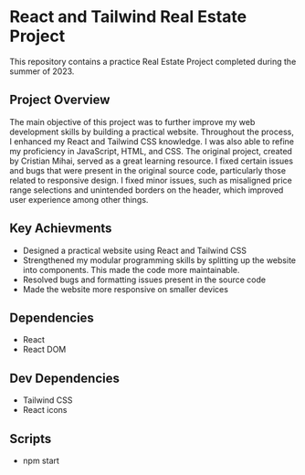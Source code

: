 # React and Tailwind Real Estate Project

This repository contains a practice Real Estate Project completed during the summer of 2023.

## Project Overview
The main objective of this project was to further improve my web development skills by building a practical website. Throughout the process, I enhanced my React and Tailwind CSS knowledge. I was also able to refine my proficiency in JavaScript, HTML, and CSS. The original project, created by Cristian Mihai, served as a great learning resource. I fixed certain issues and bugs that were present in the original source code, particularly those related to responsive design. I fixed minor issues, such as misaligned price range selections and unintended borders on the header, which improved user experience among other things.

## Key Achievments
- Designed a practical website using React and Tailwind CSS
- Strengthened my modular programming skills by splitting up the website into components. This made the code more maintainable.
- Resolved bugs and formatting issues present in the source code
- Made the website more responsive on smaller devices

## Dependencies
- React
- React DOM

## Dev Dependencies
- Tailwind CSS
- React icons

## Scripts
- npm start
